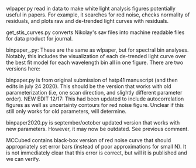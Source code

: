 wlpaper.py read in data to make white light analysis figures potentially useful in papers. For example, it searches for red noise, checks normality of residuals, and plots raw and de-trended light curves with residuals.

get_stis_curves.py converts Nikolay's sav files into machine readable files for data product for journal.

binpaper_.py: These are the same as wlpaper, but for spectral bin analyses. Notably, this includes the visualization of each de-trended light curve over the best fit model for each wavelength bin all in one figure. There are two versions here:


binpaper.py is from original submission of hatp41 manuscript (and then edits in july 24 2020). This should be the version that works with old parameterization (i.e, one scan direction, and slightly different parameter order). NEW EDIT 12/17: This had been updated to include autocorrelation figures as well as uncertainty contours for red noise figure. Unclear if this still only works for old parameters, will determine.


binpaper2020.py is september/october updated version that works with new parameters. However, it may now be outdated. See previous comment.

MCCubed contains black-box version of red noise curve that should appropriately set error bars (instead of poor approximations for small N). It is not immediately clear that this error is correct, but will it is published and we can verify.